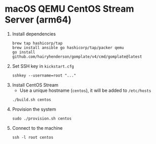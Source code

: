 # macOS QEMU CentOS Stream Server (arm64)

1. Install dependencies
   ```
   brew tap hashicorp/tap
   brew install ansible go hashicorp/tap/packer qemu
   go install github.com/hairyhenderson/gomplate/v4/cmd/gomplate@latest
   ```
1. Set SSH key in `kickstart.cfg`
   ```
   sshkey --username=root "..."
   ```
1. Install CentOS Stream
   - Use a unique hostname (`centos`), it will be added to `/etc/hosts`
   ```
   ./build.sh centos
   ```
1. Provision the system
   ```
   sudo ./provision.sh centos
   ```
1. Connect to the machine
   ```
   ssh -l root centos
   ```
